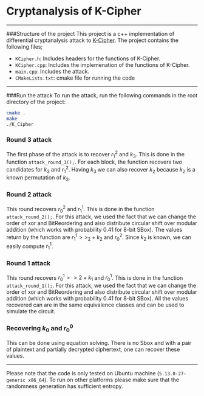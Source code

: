 # Cryptanalysis of K-Cipher

----------
###Structure of the project
This project is a c++ implementation of differential cryptanalysis attack to [K-Cipher](https://eprint.iacr.org/2020/030.pdf).
The project contains the following files;    
* `KCipher.h`: Includes headers for the functions of K-Cipher.
* `KCipher.cpp`: Includes the implemenation of the functions of K-Cipher.
* `main.cpp`: Includes the attack.
* `CMakeLists.txt`: cmake file for running the code
_____________________
   
###Run the attack
To run the attack, run the following commands in the root directory of the project:
```bash
cmake .
make
./K_Cipher
```
### Round 3 attack
The first phase of the attack is to recover $r_1^2$ and $k_3$. This is done in the function `attack_round_3();`. 
For each block, the function recovers two candidates for $k_3$ and $r_1^2$. Having $k_3$ we can also recover $k_2$ because $k_2$ is a known permutation of $k_3$. 

### Round 2 attack
This round recovers $r_0^2$ and $r_1^1$. This is done in the function `attack_round_2();`. 
For this attack, we used the fact that we can change the order of xor and BitReordering and also distribute circular shift over modular addition (which works with probability 0.41 for 8-bit SBox).
The values return by the function are $r_1^1 >>_2 + k_2$ and $r_0^2$. Since $k_2$ is known, we can easily compute $r_1^1$. 

### Round 1 attack
This round recovers $r_0^1 >>2 + k_1$ and $r_0^1$. This is done in the function `attack_round_1();`.
For this attack, we used the fact that we can change the order of xor and BitReordering and also distribute circular shift over modular addition (which works with probability 0.41 for 8-bit SBox).
All the values recovered can are in the same equivalence classes and can be used to simulate the circuit.

### Recovering $k_0$ and $r_0^0$
This can be done using equation solving. There is no Sbox and with a pair of plaintext and partially decrypted ciphertext, one can recover these values.


_____________________________
Please note that the code is only tested on Ubuntu machine (`5.13.0-27-generic x86_64`). To run on other platforms please make sure that the 
randomness generation has sufficient entropy.    

